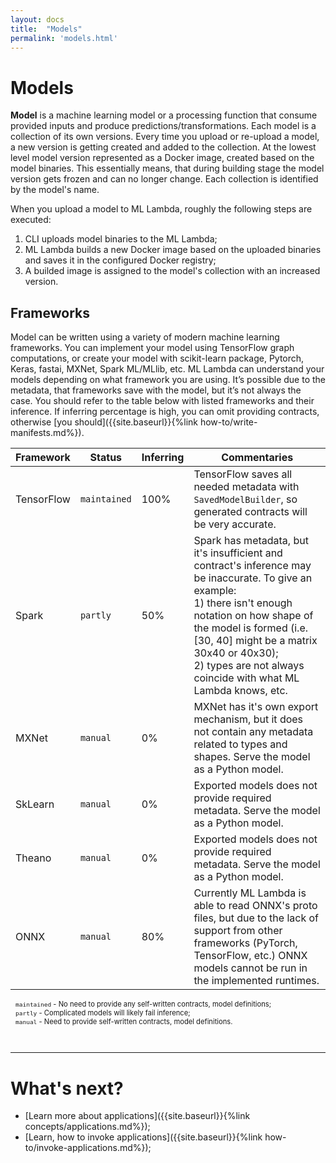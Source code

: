 ```yaml
---
layout: docs
title:  "Models"
permalink: 'models.html'
---
```


# Models 

__Model__ is a machine learning model or a processing function that consume provided inputs and produce predictions/transformations. Each model is a collection of its own versions. Every time you upload or re-upload a model, a new version is getting created and added to the collection. At the lowest level model version represented as a Docker image, created based on the model binaries. This essentially means, that during building stage the model version gets frozen and can no longer change. Each collection is identified by the model's name. 

When you upload a model to ML Lambda, roughly the following steps are executed:

1. CLI uploads model binaries to the ML Lambda;
1. ML Lambda builds a new Docker image based on the uploaded binaries and saves it in the configured Docker registry;
1. A builded image is assigned to the model's collection with an increased version.

## Frameworks

Model can be written using a variety of modern machine learning frameworks. You can implement your model using TensorFlow graph computations, or create your model with scikit-learn package, Pytorch, Keras, fastai, MXNet, Spark ML/MLlib, etc. ML Lambda can understand your models depending on what framework you are using. It’s possible due to the metadata, that frameworks save with the model, but it’s not always the case. You should refer to the table below with listed frameworks and their inference. If inferring percentage is high, you can omit providing contracts, otherwise [you should]({{site.baseurl}}{%link how-to/write-manifests.md%}).

<div class="flexible-table">
	<table>
		<thead>
			<tr>
				<th>Framework</th>
				<th>Status</th>
				<th>Inferring</th>
				<th>Commentaries</th>
			</tr>
		</thead>
		<tbody>
			<tr>
				<td>TensorFlow</td>
				<td><code>maintained</code></td>
				<td>100%</td>
				<td>TensorFlow saves all needed metadata with <code>SavedModelBuilder</code>, so generated contracts will be very accurate.</td>
			</tr>
			<tr>
				<td>Spark</td>
				<td><code>partly</code></td>
				<td>50%</td>
				<td>Spark has metadata, but it's insufficient and contract's inference may be inaccurate. To give an example:<br>1) there isn't enough notation on how shape of the model is formed (i.e. [30, 40] might be a matrix 30x40 or 40x30);<br>2) types are not always coincide with what ML Lambda knows, etc.</td>
			</tr>
			<tr>
				<td>MXNet</td>
				<td><code>manual</code></td>
				<td>0%</td>
				<td>MXNet has it's own export mechanism, but it does not contain any metadata related to types and shapes. Serve the model as a Python model.</td>
			</tr>
			<tr>
				<td>SkLearn</td>
				<td><code>manual</code></td>
				<td>0%</td>
				<td>Exported models does not provide required metadata. Serve the model as a Python model.</td>
			</tr>
			<tr>
				<td>Theano</td>
				<td><code>manual</code></td>
				<td>0%</td>
				<td>Exported models does not provide required metadata. Serve the model as a Python model.</td>
			</tr>
			<tr>
				<td>ONNX</td>
				<td><code>manual</code></td>
				<td>80%</td>
				<td>Currently ML Lambda is able to read ONNX's proto files, but due to the lack of support from other frameworks (PyTorch, TensorFlow, etc.) ONNX models cannot be run in the implemented runtimes.</td>
			</tr>
		</tbody>
	</table>
</div>

<p style="font-size:0.8em; margin-top: 10px; margin-left: 8px;">
	<code>maintained</code> - No need to provide any self-written contracts, model definitions;<br>
	<code>partly</code> - Complicated models will likely fail inference;<br>
	<code>manual</code> - Need to provide self-written contracts, model definitions.<br>
</p>

<br>
<hr>

# What's next?

- [Learn more about applications]({{site.baseurl}}{%link concepts/applications.md%});
- [Learn, how to invoke applications]({{site.baseurl}}{%link how-to/invoke-applications.md%});